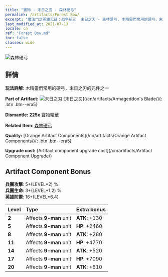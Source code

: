 ```yaml
---
title: "寶物 - 末日之刃 - 森林硬弓"
permalink: /artifacts/Forest Bow/
excerpt: "魔法门之英雄无敌：战争纪元  末日之刃 - 森林硬弓. 木精靈們常用的硬弓，末日之刃的元件之一"
last_modified_at: 2021-07-13
locale: cn
ref: "Forest Bow.md"
toc: false
classes: wide
---
```


 ![森林硬弓](/images/t/artifact_40442.png)



## 詳情

 **玩法詳解:** 木精靈們常用的硬弓，末日之刃的元件之一

 **Part of Artifact:** ![末日之刃](/images/t/icon_artifact_44.png) [末日之刃](/cn/artifacts/Armageddon's Blade/){: .btn .btn--era5}

 **Dismantle: 225x** [寶物精華](/cn/Items/con_905/)

 **Related Item**: [森林硬弓](/cn/Items/art_167/)

 **Quality:** [Orange Artifact Components](/cn/artifacts/Orange Artifact Components/){: .btn .btn--era5}

 **Upgrade cost:** [Artifact component upgrade cost](/cn/artifacts/Artifact Component Upgrade/)

## Artifact Component Bonus

  **兵團攻擊**: 5+(LEVEL\*2) %<br/>**兵團生命**: 3+(LEVEL\*1.2) %<br/>**英雄防禦**: 16+(LEVEL\*6.4)

  |  Level  | Type |    Extra bonus  | 
  |:--------|:-----|:----------------| 
  | **2** | Affects **9-man** unit | **ATK**: +130 | 
  | **5** | Affects **9-man** unit | **HP**: +2460 | 
  | **8** | Affects **9-man** unit | **ATK**: +280 | 
  | **11** | Affects **9-man** unit | **HP**: +4770 | 
  | **14** | Affects **9-man** unit | **ATK**: +520 | 
  | **17** | Affects **9-man** unit | **HP**: +7090 | 
  | **20** | Affects **9-man** unit | **ATK**: +610 | 
